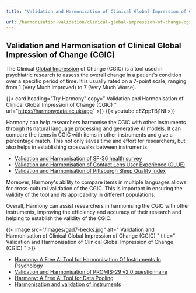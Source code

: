 ```yaml
---
title: "Validation and Harmonisation of Clinical Global Impression of Change (CGIC)"

url: /harmonisation-validation/clinical-global-impression-of-change-cgic
---
```


## Validation and Harmonisation of Clinical Global Impression of Change (CGIC)

The Clinical [Global Impression](/harmonisation-validation/patient-global-impression-of-change-pgic) of Change (CGIC) is a tool used in psychiatric research to assess the overall change in a patient's condition over a specific period of time. It is usually rated on a 7-point scale, ranging from 1 (Very Much Improved) to 7 (Very Much Worse).

{{< card heading="Try Harmony" copy=" Validation and Harmonisation of Clinical Global Impression of Change (CGIC) " url="https://harmonydata.ac.uk/app" >}}
{{< youtube cEZppTBj1NI >}}

Harmony can help researchers harmonise the CGIC with other instruments through its natural language processing and generative AI models. It can compare the items in CGIC with items in other instruments and give a percentage match. This not only saves time and effort for researchers, but also helps in establishing crosswalks between instruments.

* [Validation and Harmonisation of SF-36 health survey](/harmonisation-validation/sf-36-health-survey)
* [Validation and Harmonisation of Contact Lens User Experience (CLUE)](/harmonisation-validation/contact-lens-user-experience-clue)
* [Validation and Harmonisation of Pittsburgh Sleep Quality Index](/harmonisation-validation/pittsburgh-sleep-quality-index)

Moreover, Harmony's ability to compare items in multiple languages allows for cross-cultural validation of the CGIC. This is important in ensuring the validity of the tool and its applicability in different populations.

Overall, Harmony can assist researchers in harmonising the CGIC with other instruments, improving the efficiency and accuracy of their research and helping to establish the validity of the CGIC. 


{{< image src="/images/gad7-becks.jpg" alt=" Validation and Harmonisation of Clinical Global Impression of Change (CGIC) " title=" Validation and Harmonisation of Clinical Global Impression of Change (CGIC) " >}}









* [Harmony: A Free AI Tool for Harmonisation Of Instruments In Psychology](/item-harmonisation/harmony-a-free-ai-tool-for-harmonisation-of-instruments-in-psychology)
* [Validation and Harmonisation of PROMIS-29 v2.0 questionnaire](/harmonisation-validation/promis-29-v2-0-questionnaire)
* [Harmony: A Free AI Tool for Data Pooling](/item-harmonisation/harmony-a-free-ai-tool-for-data-pooling)
* [Harmonisation and validation of instruments](/harmonisation-validation/)